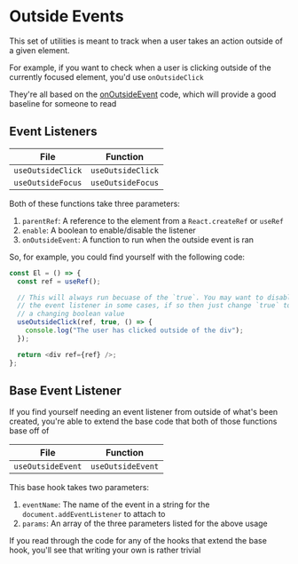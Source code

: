 # Outside Events

This set of utilities is meant to track when a user takes an action outside of a given element.

For example, if you want to check when a user is clicking outside of the currently focused element, you'd use `onOutsideClick`

They're all based on the [onOutsideEvent](./onOutsideEvent.ts) code, which will provide a good baseline for someone to read

## Event Listeners

| File              | Function          |
| ----------------- | ----------------- |
| `useOutsideClick` | `useOutsideClick` |
| `useOutsideFocus` | `useOutsideFocus` |

Both of these functions take three parameters:

1. `parentRef`: A reference to the element from a `React.createRef` or `useRef`
2. `enable`: A boolean to enable/disable the listener
3. `onOutsideEvent`: A function to run when the outside event is ran

So, for example, you could find yourself with the following code:

```javascript
const El = () => {
  const ref = useRef();

  // This will always run becuase of the `true`. You may want to disable
  // the event listener in some cases, if so then just change `true` to
  // a changing boolean value
  useOutsideClick(ref, true, () => {
    console.log("The user has clicked outside of the div");
  });

  return <div ref={ref} />;
};
```

## Base Event Listener

If you find yourself needing an event listener from outside of what's been created,
you're able to extend the base code that both of those functions base off of

| File              | Function          |
| ----------------- | ----------------- |
| `useOutsideEvent` | `useOutsideEvent` |

This base hook takes two parameters:

1. `eventName`: The name of the event in a string for the `document.addEventListener` to attach to
2. `params`: An array of the three parameters listed for the above usage

If you read through the code for any of the hooks that extend the base
hook, you'll see that writing your own is rather trivial
